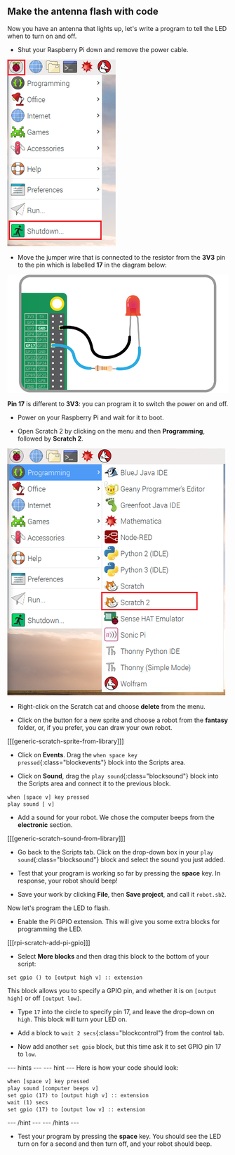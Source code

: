 ## Make the antenna flash with code

Now you have an antenna that lights up, let's write a program to tell the LED when to turn on and off.

+  Shut your Raspberry Pi down and remove the power cable.

![Shut down](images/shut-down.png)

+ Move the jumper wire that is connected to the resistor from the **3V3** pin to the pin which is labelled **17** in the diagram below:

![Pin 17](images/finished-circuit.png)

**Pin 17** is different to **3V3**: you can program it to switch the power on and off.

+ Power on your Raspberry Pi and wait for it to boot.

+ Open Scratch 2 by clicking on the menu and then **Programming**, followed by **Scratch 2**.

![Open Scratch 2](images/open-scratch2.png)

+ Right-click on the Scratch cat and choose **delete** from the menu.

- Click on the button for a new sprite and choose a robot from the **fantasy** folder, or, if you prefer, you can draw your own robot.

[[[generic-scratch-sprite-from-library]]]

- Click on **Events**. Drag the `when space key pressed`{:class="blockevents"} block into the Scripts area.

+ Click on **Sound**, drag the `play sound`{:class="blocksound"} block into the Scripts area and connect it to the previous block.

```blocks
when [space v] key pressed
play sound [ v]
```

+ Add a sound for your robot. We chose the computer beeps from the **electronic** section.

[[[generic-scratch-sound-from-library]]]

-  Go back to the Scripts tab. Click on the drop-down box in your `play sound`{:class="blocksound"} block and select the sound you just added.

- Test that your program is working so far by pressing the **space** key. In response, your robot should beep!

- Save your work by clicking **File**, then **Save project**, and call it `robot.sb2`.

Now let's program the LED to flash.

+ Enable the Pi GPIO extension. This will give you some extra blocks for programming the LED.

[[[rpi-scratch-add-pi-gpio]]]

+ Select **More blocks** and then drag this block to the bottom of your script:

```blocks
set gpio () to [output high v] :: extension
```

This block allows you to specify a GPIO pin, and whether it is on `[output high]` or off `[output low]`.

+ Type `17` into the circle to specify pin 17, and leave the drop-down on `high`. This block will turn your LED on.

+ Add a block to `wait 2 secs`{:class="blockcontrol"} from the control tab.

+ Now add another `set gpio` block, but this time ask it to set GPIO pin 17 to `low`.

--- hints ---
--- hint ---
Here is how your code should look:

```blocks
when [space v] key pressed
play sound [computer beeps v]
set gpio (17) to [output high v] :: extension
wait (1) secs
set gpio (17) to [output low v] :: extension
```
--- /hint ---
--- /hints ---


- Test your program by pressing the **space** key. You should see the LED turn on for a second and then turn off, and your robot should beep.
